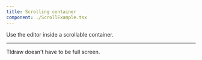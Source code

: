 ```yaml
---
title: Scrolling container
component: ./ScrollExample.tsx
---
```


Use the editor inside a scrollable container.

---

Tldraw doesn't have to be full screen.
